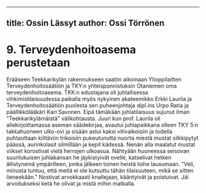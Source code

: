 
---
title: Ossin Lässyt
author: Ossi Törrönen
---

    
# 9. Terveydenhoitoasema perustetaan

Erääseen Teekkarikylän rakennukseen saatiin aikoinaan Ylioppilaitten Terveydenhoitosäätiön ja 
TKY:n yhteisponnistuksin Otaniemen oma terveydenhoitoasema. TKK:n edustajana oli juhlallisessa 
vihkimistilaisuudessa paikalla myös nykyinen akateemikko Erkki Laurila ja Terveydenhoitosäätiön 
puolesta sen puheenjohtaja dipl.ins Urpo Ratia ja päällikkölääkäri Kari Savonen. Eipä tämäkään 
juhlatilaisuus sujunut ilman "Teekkarikylämäistä" välikohtausta. Juuri kun prof. Laurila oli 
allekirjoittamassa aseman säädekirjaa, avautui juhlapaikkana olleen TKY 5:n takkahuoneen ulko-ovi ja 
sisään astui kaksi vitivalkoisiin ja todella puhtauttaan kiiltäviin trikoisiin pukeutunutta nuorta miestä 
mustat silkkipytyt päässä, aurinkolasit silmillään ja kepit kädessä. Nenän alla maalatut mustat viikset 
korostivat vielä herrojen ulkoasua. Nähtyään huoneessa seisovan suurilukuisen juhlakansan he 
jäykistyivät ovelle, katselivat hetken ällistyneinä ympärilleen, jonka jälkeen toinen heistä loihe 
lausumaan. "Veli, minusta tuntuu, että meitä ei ole kutsuttu tähän tilaisuuteen, mikä se sitten 
lieneekään." Nostivat arvokkaasti knallejaan, kääntyivät ja poistuivat. Jäi arvoitukseksi ketä he olivat ja 
mistä mihin matkalla.
